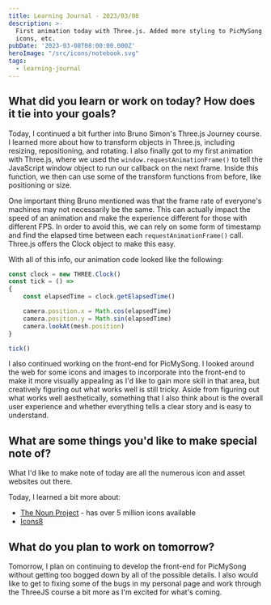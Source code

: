 ```yaml
---
title: Learning Journal - 2023/03/08
description: >-
  First animation today with Three.js. Added more styling to PicMySong with
  icons, etc.
pubDate: '2023-03-08T08:00:00.000Z'
heroImage: "/src/icons/notebook.svg"
tags:
  - learning-journal
---
```


## What did you learn or work on today? How does it tie into your goals?

Today, I continued a bit further into Bruno Simon's Three.js Journey course. I learned more about how to transform objects in Three.js, including resizing, repositioning, and rotating. I also finally got to my first animation with Three.js, where we used the  `window.requestAnimationFrame()` to tell the JavaScript window object to run our callback on the next frame. Inside this function, we then can use some of the transform functions from before, like positioning or size.

One important thing Bruno mentioned was that the frame rate of everyone's machines may not necessarily be the same. This can actually impact the speed of an animation and make the experience different for those with different FPS. In order to avoid this, we can rely on some form of timestamp and find the elapsed time between each `requestAnimationFrame()` call. Three.js offers the Clock object to make this easy.

With all of this info, our animation code looked like the following:

```javascript
const clock = new THREE.Clock()
const tick = () =>
{
    const elapsedTime = clock.getElapsedTime()

    camera.position.x = Math.cos(elapsedTime)
    camera.position.y = Math.sin(elapsedTime)
    camera.lookAt(mesh.position)
}

tick()
```

I also continued working on the front-end for PicMySong. I looked around the web for some icons and images to incorporate into the front-end to make it more visually appealing as I'd like to gain more skill in that area, but creatively figuring out what works well is still tricky. Aside from figuring out what works well aesthetically, something that I also think about is the overall user experience and whether everything tells a clear story and is easy to understand.

## What are some things you'd like to make special note of?

What I'd like to make note of today are all the numerous icon and asset websites out there.

Today, I learned a bit more about:

* [The Noun Project](https://thenounproject.com/ "") - has over 5 million icons available
* [Icons8](https://icons8.com/ "")

## What do you plan to work on tomorrow?

Tomorrow, I plan on continuing to develop the front-end for PicMySong without getting too bogged down by all of the possible details. I also would like to get to fixing some of the bugs in my personal page and work through the ThreeJS course a bit more as I'm excited for what's coming.
